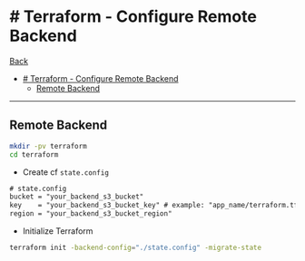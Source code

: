 # # Terraform - Configure Remote Backend

[Back](../../README.md)

- [# Terraform - Configure Remote Backend](#-terraform---configure-remote-backend)
  - [Remote Backend](#remote-backend)

---

## Remote Backend

```sh
mkdir -pv terraform
cd terraform
```

- Create cf `state.config`

```txt
# state.config
bucket = "your_backend_s3_bucket" 
key    = "your_backend_s3_bucket_key" # example: "app_name/terraform.tfstate"
region = "your_backend_s3_bucket_region"
```

- Initialize Terraform

```sh
terraform init -backend-config="./state.config" -migrate-state
```